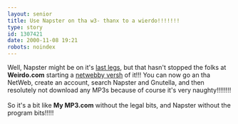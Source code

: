 ```yaml
---
layout: senior
title: Use Napster on tha w3- thanx to a wierdo!!!!!!!
type: story
id: 1307421
date: 2000-11-08 19:21
robots: noindex
---
```

Well, Napster might be on it's <a href="http://seniorcitizen.blogspot.com/archives/2000_11_05_seniorcitizen_archive.html#1295443">last legs</a>, but that hasn't stopped the folks at <b>Weirdo.com</b> starting a <a href="http://www.weirdo.com/napster.x">netwebby versh</a> of it!!! You can now go an tha NetWeb, create an account, search Napster and Gnutella, and then resolutely not download any MP3s because of course it's very naughty!!!!!!!!<br/> <br/>So it's a bit like <b>My MP3.com</b> without the legal bits, and Napster without the program bits!!!!!